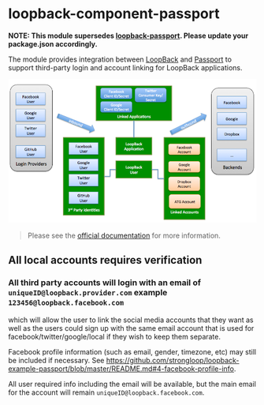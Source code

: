 # loopback-component-passport

**NOTE: This module supersedes [loopback-passport](https://www.npmjs.org/package/loopback-passport). Please update your package.json accordingly.**

The module provides integration between [LoopBack](http://loopback.io) and
[Passport](http://passportjs.org) to support third-party login and account
linking for LoopBack applications.

<img src="./ids_and_credentials.png" width="600px" />

> Please see the [official documentation](http://docs.strongloop.com/pages/viewpage.action?pageId=3836277) for more information.

## All local accounts requires verification

### All third party accounts will login with an email of `uniqueID@loopback.provider.com` example `123456@loopback.facebook.com`

which will allow the user to link the social media accounts that they want as well as the users could sign up with the same email account that is used for facebook/twitter/google/local if they wish to keep them separate.

Facebook profile information (such as email, gender, timezone, etc) may still be included if necessary. See
https://github.com/strongloop/loopback-example-passport/blob/master/README.md#4-facebook-profile-info.

All user required info including the email will be available, but the main email for the account will remain `uniqueID@loopback.facebook.com`.
